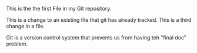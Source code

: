 This is the the first File in my Git repository.

This is a change to an existing file that git has already tracked.
This is a third change in a file.

Git is a version control system that prevents us from having teh "final doc" problem.